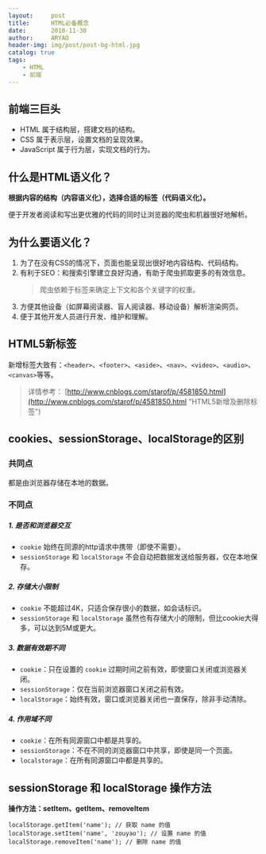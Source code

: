 ```yaml
---
layout:     post
title:      HTML必备概念
date:       2018-11-30
author:     ARYAO
header-img: img/post/post-bg-html.jpg
catalog: true
tags:
    - HTML
    - 前端
---
```



##  前端三巨头
- HTML 属于结构层，搭建文档的结构。
- CSS 属于表示层，设置文档的呈现效果。 
- JavaScript 属于行为层，实现文档的行为。

## 什么是HTML语义化？
**根据内容的结构（内容语义化），选择合适的标签（代码语义化）。**

便于开发者阅读和写出更优雅的代码的同时让浏览器的爬虫和机器很好地解析。

## 为什么要语义化？
1. 为了在没有CSS的情况下，页面也能呈现出很好地内容结构、代码结构。
2. 有利于SEO：和搜索引擎建立良好沟通，有助于爬虫抓取更多的有效信息。
	> 爬虫依赖于标签来确定上下文和各个关键字的权重。
3. 方便其他设备（如屏幕阅读器、盲人阅读器、移动设备）解析渲染网页。
4. 便于其他开发人员进行开发、维护和理解。

## HTML5新标签
新增标签大致有：`<header>`、`<footer>`、`<aside>`、`<nav>`、`<video>`、`<audio>`、`<canvas>`等等。

> 详情参考：
> [http://www.cnblogs.com/starof/p/4581850.html](http://www.cnblogs.com/starof/p/4581850.html "HTML5新增及删除标签")

## cookies、sessionStorage、localStorage的区别
### **共同点**
都是由浏览器存储在本地的数据。

### **不同点**
##### 1. 是否和浏览器交互
- `cookie` 始终在同源的http请求中携带（即使不需要）。
- `sessionStorage` 和 `localStorage` 不会自动把数据发送给服务器，仅在本地保存。

##### 2. 存储大小限制
- `cookie` 不能超过4K，只适合保存很小的数据，如会话标识。
- `sessionStorage` 和 `localStorage` 虽然也有存储大小的限制，但比cookie大得多，可以达到5M或更大。

##### 3. 数据有效期不同
- `cookie`：只在设置的 `cookie` 过期时间之前有效，即使窗口关闭或浏览器关闭。
- `sessionStorage`：仅在当前浏览器窗口关闭之前有效。
- `localStorage`：始终有效，窗口或浏览器关闭也一直保存，除非手动清除。
		
##### 4. 作用域不同
- `cookie`：在所有同源窗口中都是共享的。
- `sessionStorage`：不在不同的浏览器窗口中共享，即使是同一个页面。
- `localstorage`：在所有同源窗口中都是共享的。

## sessionStorage 和 localStorage 操作方法

**操作方法：setItem、getItem、removeItem**

    localStorage.getItem('name'); // 获取 name 的值
    localStorage.setItem('name', 'zouyao'); // 设置 name 的值
    localStorage.removeItem('name'); // 删除 name 的值

